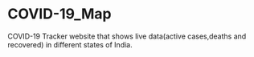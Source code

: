 # COVID-19_Map
COVID-19 Tracker website that shows live data(active cases,deaths and recovered) in different states of India.
